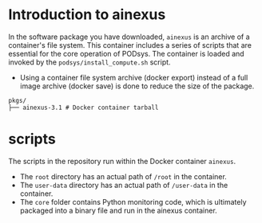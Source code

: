 
# Introduction to ainexus

In the software package you have downloaded, `ainexus` is an archive of a container's file system. This container includes a series of scripts that are essential for the core operation of PODsys. The container is loaded and invoked by the `podsys/install_compute.sh` script.
- Using a container file system archive (docker export) instead of a full image archive (docker save) is done to reduce the size of the package.
```
pkgs/
├── ainexus-3.1 # Docker container tarball
```

# scripts

The scripts in the repository run within the Docker container `ainexus`.

- The `root` directory has an actual path of `/root` in the container.
- The `user-data` directory has an actual path of `/user-data` in the container.
- The `core` folder contains Python monitoring code, which is ultimately packaged into a binary file and run in the ainexus container.